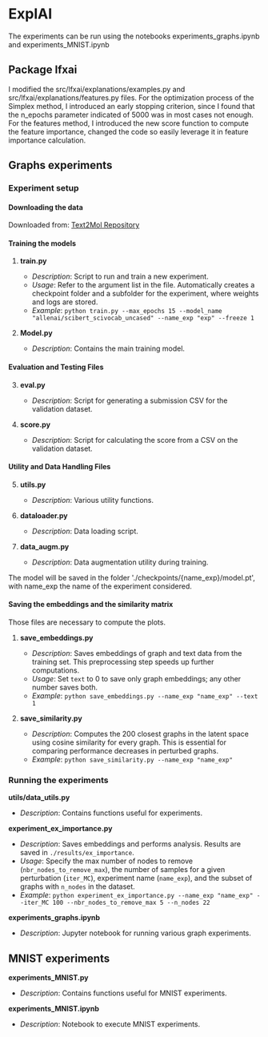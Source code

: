 # ExplAI

The experiments can be run using the notebooks experiments_graphs.ipynb and experiments_MNIST.ipynb

## Package lfxai

I modified the src/lfxai/explanations/examples.py and src/lfxai/explanations/features.py files. 
For the optimization process of the Simplex method, I introduced an early stopping criterion, since I found that the n_epochs parameter indicated of 5000 was in most cases not enough. 
For the features method, I introduced the new score function to compute the feature importance, changed the code so easily leverage it in feature importance calculation. 

## Graphs experiments 

### Experiment setup

#### Downloading the data 

Downloaded from: [Text2Mol Repository](https://github.com/cnedwards/text2mol.git)

#### Training the models

1. **train.py**
   - *Description*: Script to run and train a new experiment.
   - *Usage*: Refer to the argument list in the file. Automatically creates a checkpoint folder and a subfolder for the experiment, where weights and logs are stored.
   - *Example*: `python train.py --max_epochs 15 --model_name "allenai/scibert_scivocab_uncased" --name_exp "exp" --freeze 1`

2. **Model.py**
   - *Description*: Contains the main training model.

#### Evaluation and Testing Files

3. **eval.py**
   - *Description*: Script for generating a submission CSV for the validation dataset.

4. **score.py**
   - *Description*: Script for calculating the score from a CSV on the validation dataset.

#### Utility and Data Handling Files

5. **utils.py**
    - *Description*: Various utility functions.

6. **dataloader.py**
    - *Description*: Data loading script.

7. **data_augm.py**
    - *Description*: Data augmentation utility during training.

The model will be saved in the folder './checkpoints/{name_exp}/model.pt', with name_exp the name of the experiment considered. 

#### Saving the embeddings and the similarity matrix 

Those files are necessary to compute the plots. 

1. **save_embeddings.py**
   - *Description*: Saves embeddings of graph and text data from the training set. This preprocessing step speeds up further computations.
   - *Usage*: Set `text` to 0 to save only graph embeddings; any other number saves both.
   - *Example*: `python save_embeddings.py --name_exp "name_exp" --text 1`

2. **save_similarity.py**
   - *Description*: Computes the 200 closest graphs in the latent space using cosine similarity for every graph. This is essential for comparing performance decreases in perturbed graphs.
   - *Example*: `python save_similarity.py --name_exp "name_exp"`

### Running the experiments

**utils/data_utils.py**
   - *Description*: Contains functions useful for experiments.

**experiment_ex_importance.py**
   - *Description*: Saves embeddings and performs analysis. Results are saved in `./results/ex_importance`.
   - *Usage*: Specify the max number of nodes to remove (`nbr_nodes_to_remove_max`), the number of samples for a given perturbation (`iter_MC`), experiment name (`name_exp`), and the subset of graphs with `n_nodes` in the dataset.
   - *Example*: `python experiment_ex_importance.py --name_exp "name_exp" --iter_MC 100 --nbr_nodes_to_remove_max 5 --n_nodes 22`

**experiments_graphs.ipynb**
   - *Description*: Jupyter notebook for running various graph experiments.

## MNIST experiments 

**experiments_MNIST.py**
   - *Description*: Contains functions useful for MNIST experiments.

**experiments_MNIST.ipynb**
   - *Description*: Notebook to execute MNIST experiments.
